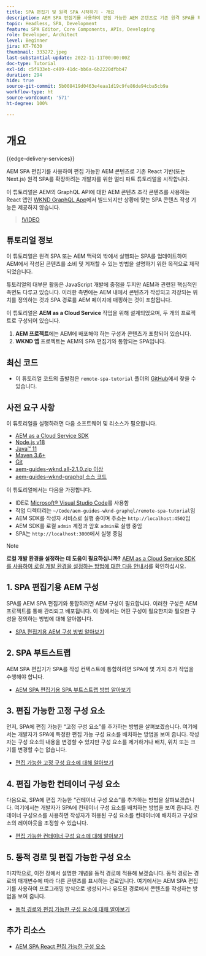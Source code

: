 ```yaml
---
title: SPA 편집기 및 원격 SPA 시작하기 - 개요
description: AEM SPA 편집기를 사용하여 편집 가능한 AEM 콘텐츠로 기존 원격 SPA를 확장하려는 개발자를 위한 멀티 파트 튜토리얼을 시작합니다.
topic: Headless, SPA, Development
feature: SPA Editor, Core Components, APIs, Developing
role: Developer, Architect
level: Beginner
jira: KT-7630
thumbnail: 333272.jpeg
last-substantial-update: 2022-11-11T00:00:00Z
doc-type: Tutorial
exl-id: c5f933eb-c409-41dc-bb6a-6b2220dfbb47
duration: 294
hide: true
source-git-commit: 5b008419d0463e4eaa1d19c9fe86de94cba5cb9a
workflow-type: ht
source-wordcount: '571'
ht-degree: 100%

---
```


# 개요

{{edge-delivery-services}}

AEM SPA 편집기를 사용하여 편집 가능한 AEM 콘텐츠로 기존 React 기반(또는 Next.js) 원격 SPA를 확장하려는 개발자를 위한 멀티 파트 튜토리얼을 시작합니다.

이 튜토리얼은 AEM의 GraphQL API에 대한 AEM 콘텐츠 조각 콘텐츠를 사용하는 React 앱인 [WKND GraphQL App](https://experienceleague.adobe.com/docs/experience-manager-learn/getting-started-with-aem-headless/graphql/overview.html?lang=ko)에서 빌드되지만 상황에 맞는 SPA 콘텐츠 작성 기능은 제공하지 않습니다.

>[!VIDEO](https://video.tv.adobe.com/v/333272?quality=12&learn=on)

## 튜토리얼 정보

이 튜토리얼은 원격 SPA 또는 AEM 맥락의 밖에서 실행되는 SPA를 업데이트하여 AEM에서 작성된 콘텐츠를 소비 및 게재할 수 있는 방법을 설명하기 위한 목적으로 제작되었습니다.

튜토리얼의 대부분 활동은 JavaScript 개발에 중점을 두지만 AEM과 관련된 핵심적인 측면도 다루고 있습니다. 이러한 측면에는 AEM 내에서 콘텐츠가 작성되고 저장되는 위치를 정의하는 것과 SPA 경로를 AEM 페이지에 매핑하는 것이 포함됩니다.

이 튜토리얼은 **AEM as a Cloud Service** 작업을 위해 설계되었으며, 두 개의 프로젝트로 구성되어 있습니다.

1. __AEM 프로젝트__&#x200B;에는 AEM에 배포해야 하는 구성과 콘텐츠가 포함되어 있습니다.
1. __WKND 앱__ 프로젝트는 AEM의 SPA 편집기와 통합되는 SPA입니다.

## 최신 코드

+ 이 튜토리얼 코드의 출발점은 `remote-spa-tutorial` 폴더의 [GitHub](https://github.com/adobe/aem-guides-wknd-graphql/tree/main/remote-spa-tutorial)에서 찾을 수 있습니다.

## 사전 요구 사항

이 튜토리얼을 실행하려면 다음 소프트웨어 및 리소스가 필요합니다.

+ [AEM as a Cloud Service SDK](https://experienceleague.adobe.com/docs/experience-manager-learn/cloud-service/local-development-environment-set-up/aem-runtime.html?lang=ko)
+ [Node.js v18](https://nodejs.org/en/)
+ [Java™ 11](https://downloads.experiencecloud.adobe.com/content/software-distribution/en/general.html)
+ [Maven 3.6+](https://maven.apache.org/)
+ [Git](https://git-scm.com/downloads)
+ [aem-guides-wknd.all-2.1.0.zip 이상](https://github.com/adobe/aem-guides-wknd/releases)
+ [aem-guides-wknd-graphql 소스 코드](https://github.com/adobe/aem-guides-wknd-graphql/tree/main)

이 튜토리얼에서는 다음을 가정합니다.

+ IDE로 [Microsoft® Visual Studio Code](https://visualstudio.microsoft.com/)를 사용함
+ 작업 디렉터리는 `~/Code/aem-guides-wknd-graphql/remote-spa-tutorial`임
+ AEM SDK를 작성자 서비스로 실행 중이며 주소는 `http://localhost:4502`임
+ AEM SDK를 로컬 `admin` 계정과 암호 `admin`로 실행 중임
+ SPA는 `http://localhost:3000`에서 실행 중임

>[!NOTE]
>
> **로컬 개발 환경을 설정하는 데 도움이 필요하십니까?** [AEM as a Cloud Service SDK를 사용하여 로컬 개발 환경을 설정하는 방법에 대한 다음 안내서](https://experienceleague.adobe.com/docs/experience-manager-learn/cloud-service/local-development-environment-set-up/overview.html?lang=ko)를 확인하십시오.

## &#x200B;1. SPA 편집기용 AEM 구성

SPA를 AEM SPA 편집기와 통합하려면 AEM 구성이 필요합니다. 이러한 구성은 AEM 프로젝트를 통해 관리되고 배포됩니다. 이 장에서는 어떤 구성이 필요한지와 필요한 구성을 정의하는 방법에 대해 알아봅니다.

+ [SPA 편집기용 AEM 구성 방법 알아보기](./aem-configure.md)

## &#x200B;2. SPA 부트스트랩

AEM SPA 편집기가 SPA를 작성 컨텍스트에 통합하려면 SPA에 몇 가지 추가 작업을 수행해야 합니다.

+ [AEM SPA 편집기용 SPA 부트스트랩 방법 알아보기](./spa-bootstrap.md)

## &#x200B;3. 편집 가능한 고정 구성 요소

먼저, SPA에 편집 가능한 “고정 구성 요소”를 추가하는 방법을 살펴보겠습니다. 여기에서는 개발자가 SPA에 특정한 편집 가능 구성 요소를 배치하는 방법을 보여 줍니다. 작성자는 구성 요소의 내용을 변경할 수 있지만 구성 요소를 제거하거나 배치, 위치 또는 크기를 변경할 수는 없습니다.

+ [편집 가능한 고정 구성 요소에 대해 알아보기](./spa-fixed-component.md)

## &#x200B;4. 편집 가능한 컨테이너 구성 요소

다음으로, SPA에 편집 가능한 “컨테이너 구성 요소”를 추가하는 방법을 살펴보겠습니다. 여기에서는 개발자가 SPA에 컨테이너 구성 요소를 배치하는 방법을 보여 줍니다. 컨테이너 구성요소를 사용하면 작성자가 허용된 구성 요소를 컨테이너에 배치하고 구성요소의 레이아웃을 조정할 수 있습니다.

+ [편집 가능한 컨테이너 구성 요소에 대해 알아보기](./spa-container-component.md)

## &#x200B;5. 동적 경로 및 편집 가능한 구성 요소

마지막으로, 이전 장에서 설명한 개념을 동적 경로에 적용해 보겠습니다. 동적 경로는 경로의 매개변수에 따라 다른 콘텐츠를 표시하는 경로입니다. 여기에서는 AEM SPA 편집기를 사용하여 프로그래밍 방식으로 생성되거나 유도된 경로에서 콘텐츠를 작성하는 방법을 보여 줍니다.

+ [동적 경로와 편집 가능한 구성 요소에 대해 알아보기](./spa-dynamic-routes.md)

## 추가 리소스

+ [AEM SPA React 편집 가능한 구성 요소](https://www.npmjs.com/package/@adobe/aem-react-editable-components)
